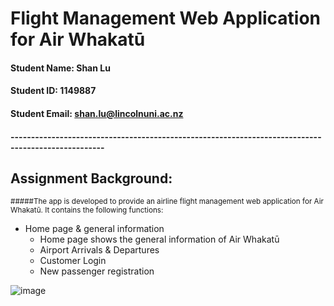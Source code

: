 # Flight Management Web Application for Air Whakatū 


#### Student Name: Shan Lu
#### Student ID: 1149887
#### Student Email: shan.lu@lincolnuni.ac.nz

#### ---------------------------------------------------------------------------------------------------
## Assignment Background:
<sub> #####The app is developed to provide an airline flight management web application for Air Whakatū. 
  It contains the following functions:
  - Home page & general information
    - Home page shows the general information of Air Whakatū
    - Airport Arrivals & Departures
    - Customer Login
    - New passenger registration

![image](https://user-images.githubusercontent.com/109211264/198832358-e95f16b0-1974-4338-9c81-93e54345d340.png)


</sub>

